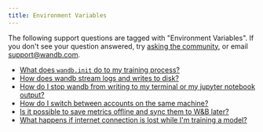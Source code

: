 ```yaml
---
title: Environment Variables 
---
```

The following support questions are tagged with "Environment Variables". If you don't see 
your question answered, try [asking the community](https://community.wandb.ai/), 
or email [support@wandb.com](mailto:support@wandb.com).

- [What does `wandb.init` do to my training process?](wandbinit_training_process.md)
- [How does wandb stream logs and writes to disk?](how_wandb_stream_logs_writes_disk.md)
- [How do I stop wandb from writing to my terminal or my jupyter notebook output?](how_stop_wandb_writing_terminal_jupyter_notebook_output.md)
- [How do I switch between accounts on the same machine?](how_switch_accounts_same_machine.md)
- [Is it possible to save metrics offline and sync them to W&B later?](it_possible_save_metrics_offline_sync_them_wb_later.md)
- [What happens if internet connection is lost while I'm training a model?](internet_connection_lost_while_im_training_model.md)
